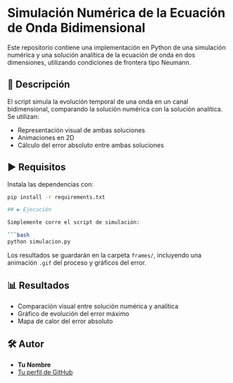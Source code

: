 # Simulación Numérica de la Ecuación de Onda Bidimensional

Este repositorio contiene una implementación en Python de una simulación numérica y una solución analítica de la ecuación de onda en dos dimensiones, utilizando condiciones de frontera tipo Neumann.

## 📌 Descripción

El script simula la evolución temporal de una onda en un canal bidimensional, comparando la solución numérica con la solución analítica. Se utilizan:
- Representación visual de ambas soluciones
- Animaciones en 2D
- Cálculo del error absoluto entre ambas soluciones

## ▶️ Requisitos

Instala las dependencias con:

```bash
pip install -r requirements.txt

## ▶️ Ejecución

Simplemente corre el script de simulación:

```bash
python simulacion.py
```

Los resultados se guardarán en la carpeta `frames/`, incluyendo una animación `.gif` del proceso y gráficos del error.

## 📊 Resultados

- Comparación visual entre solución numérica y analítica
- Gráfico de evolución del error máximo
- Mapa de calor del error absoluto

## 🛠️ Autor

- **Tu Nombre**
- [Tu perfil de GitHub](https://github.com/TU_USUARIO)

